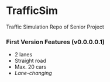 # TrafficSim
Traffic Simulation Repo of Senior Project

### First Version Features (v0.0.0.0.1)
- 2 lanes
- Straight road
- Max. 20 cars
- *Lane-changing*

